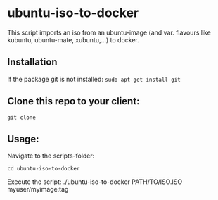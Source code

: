# ubuntu-iso-to-docker

This script imports an iso from an ubuntu-image (and var. flavours like kubuntu, ubuntu-mate, xubuntu,...) to docker.

## Installation
If the package git is not installed:
`sudo apt-get install git`

## Clone this repo to your client:
`git clone`

## Usage:

Navigate to the scripts-folder:

`cd ubuntu-iso-to-docker`

Execute the script:
./ubuntu-iso-to-docker PATH/TO/ISO.ISO myuser/myimage:tag
